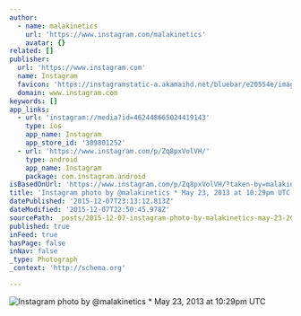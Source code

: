 ```yaml
---
author:
  - name: malakinetics
    url: 'https://www.instagram.com/malakinetics'
    avatar: {}
related: []
publisher:
  url: 'https://www.instagram.com'
  name: Instagram
  favicon: 'https://instagramstatic-a.akamaihd.net/bluebar/e20554e/images/ico/favicon.ico'
  domain: www.instagram.com
keywords: []
app_links:
  - url: 'instagram://media?id=462448665024419143'
    type: ios
    app_name: Instagram
    app_store_id: '389801252'
  - url: 'https://www.instagram.com/p/Zq8pxVolVH/'
    type: android
    app_name: Instagram
    package: com.instagram.android
isBasedOnUrl: 'https://www.instagram.com/p/Zq8pxVolVH/?taken-by=malakinetics'
title: 'Instagram photo by @malakinetics * May 23, 2013 at 10:29pm UTC'
datePublished: '2015-12-07T23:13:12.813Z'
dateModified: '2015-12-07T22:50:45.978Z'
sourcePath: _posts/2015-12-07-instagram-photo-by-malakinetics-may-23-2013-at-1029pm-u.md
published: true
inFeed: true
hasPage: false
inNav: false
_type: Photograph
_context: 'http://schema.org'

---
```

![Instagram photo by &commat;malakinetics &midast; May 23&comma; 2013 at 10&colon;29pm UTC](https://scontent.cdninstagram.com/hphotos-xft1/t51.2885-15/e15/11272123_103595053308905_806662658_n.jpg)